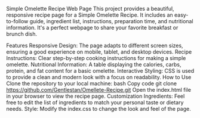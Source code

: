 Simple Omelette Recipe Web Page This project provides a beautiful, responsive recipe page for a Simple Omelette Recipe.
It includes an easy-to-follow guide, ingredient list, instructions, preparation time, and nutritional information. 
It's a perfect webpage to share your favorite breakfast or brunch dish.

Features Responsive Design: 
The page adapts to different screen sizes, ensuring a good experience on mobile, tablet, and desktop devices. 
Recipe Instructions: Clear step-by-step cooking instructions for making a simple omelette. 
Nutritional Information: A table displaying the calories, carbs, protein, and fat content for a basic omelette. 
Interactive Styling: CSS is used to provide a clean and modern look with a focus on readability. 
How to Use Clone the repository to your local machine: bash Copy code git clone https://github.com/Gentlestan/Omellete-Recipe.git 
Open the index.html file in your browser to view the recipe page. Customization Ingredients: 
Feel free to edit the list of ingredients to match your personal taste or dietary needs. Style: 
Modify the index.css to change the look and feel of the page.
